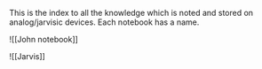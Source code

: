 ---
---
This is the index to all the knowledge which is noted and stored on analog/jarvisic devices. Each notebook has a name.

![[John notebook]]

![[Jarvis]]
